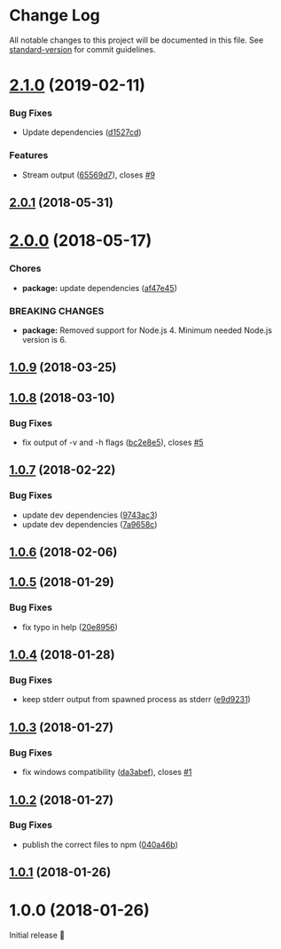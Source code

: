 # Change Log

All notable changes to this project will be documented in this file. See [standard-version](https://github.com/conventional-changelog/standard-version) for commit guidelines.

<a name="2.1.0"></a>
# [2.1.0](https://github.com/micromata/cli-error-notifier/compare/2.0.1...2.1.0) (2019-02-11)


### Bug Fixes

* Update dependencies ([d1527cd](https://github.com/micromata/cli-error-notifier/commit/d1527cd))


### Features

* Stream output ([65569d7](https://github.com/micromata/cli-error-notifier/commit/65569d7)), closes [#9](https://github.com/micromata/cli-error-notifier/issues/9)



<a name="2.0.1"></a>
## [2.0.1](https://github.com/micromata/cli-error-notifier/compare/2.0.0...2.0.1) (2018-05-31)



<a name="2.0.0"></a>
# [2.0.0](https://github.com/micromata/cli-error-notifier/compare/1.0.9...2.0.0) (2018-05-17)


### Chores

* **package:** update dependencies ([af47e45](https://github.com/micromata/cli-error-notifier/commit/af47e45))


### BREAKING CHANGES

* **package:** Removed support for Node.js 4.
    Minimum needed Node.js version is 6.



<a name="1.0.9"></a>
## [1.0.9](https://github.com/micromata/cli-error-notifier/compare/1.0.8...1.0.9) (2018-03-25)



<a name="1.0.8"></a>
## [1.0.8](https://github.com/micromata/cli-error-notifier/compare/1.0.7...1.0.8) (2018-03-10)


### Bug Fixes

* fix output of -v and -h flags ([bc2e8e5](https://github.com/micromata/cli-error-notifier/commit/bc2e8e5)), closes [#5](https://github.com/micromata/cli-error-notifier/issues/5)



<a name="1.0.7"></a>
## [1.0.7](https://github.com/micromata/cli-error-notifier/compare/1.0.6...1.0.7) (2018-02-22)


### Bug Fixes

* update dev dependencies ([9743ac3](https://github.com/micromata/cli-error-notifier/commit/9743ac3))
* update dev dependencies ([7a9658c](https://github.com/micromata/cli-error-notifier/commit/7a9658c))



<a name="1.0.6"></a>
## [1.0.6](https://github.com/micromata/cli-error-notifier/compare/1.0.5...1.0.6) (2018-02-06)



<a name="1.0.5"></a>
## [1.0.5](https://github.com/micromata/cli-error-notifier/compare/1.0.4...1.0.5) (2018-01-29)


### Bug Fixes

* fix typo in help ([20e8956](https://github.com/micromata/cli-error-notifier/commit/20e8956))



<a name="1.0.4"></a>
## [1.0.4](https://github.com/micromata/cli-error-notifier/compare/1.0.3...1.0.4) (2018-01-28)


### Bug Fixes

* keep stderr output from spawned process as stderr ([e9d9231](https://github.com/micromata/cli-error-notifier/commit/e9d9231))



<a name="1.0.3"></a>
## [1.0.3](https://github.com/micromata/cli-error-notifier/compare/1.0.2...1.0.3) (2018-01-27)


### Bug Fixes

* fix windows compatibility  ([da3abef](https://github.com/micromata/cli-error-notifier/commit/da3abef)), closes [#1](https://github.com/micromata/cli-error-notifier/issues/1)



<a name="1.0.2"></a>
## [1.0.2](https://github.com/micromata/cli-error-notifier/compare/1.0.1...1.0.2) (2018-01-27)


### Bug Fixes

* publish the correct files to npm ([040a46b](https://github.com/micromata/cli-error-notifier/commit/040a46b))



<a name="1.0.1"></a>
## [1.0.1](https://github.com/micromata/cli-error-notifier/compare/1.0.0...1.0.1) (2018-01-26)



<a name="1.0.0"></a>
# 1.0.0 (2018-01-26)

Initial release 🎉
